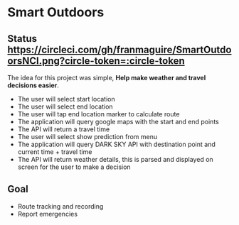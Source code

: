 # Smart Outdoors
## Status https://circleci.com/gh/franmaguire/SmartOutdoorsNCI.png?circle-token=:circle-token

The idea for this project was simple, **Help make weather and travel decisions easier**.  

* The user will select start location
* The user will select end location
* The user will tap end location marker to calculate route
* The application will query google maps with the start and end points
* The API will return a travel time
* The user will select show prediction from menu
* The application will query DARK SKY API with destination point and current time + travel time
* The API will return weather details, this is parsed and displayed on screen for the user to make a decision

## Goal
* Route tracking and recording
* Report emergencies


